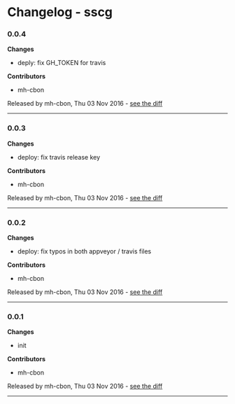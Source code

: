 # Changelog - sscg

### 0.0.4

__Changes__

- deply: fix GH_TOKEN for travis

__Contributors__

- mh-cbon

Released by mh-cbon, Thu 03 Nov 2016 -
[see the diff](https://github.com/mh-cbon/sscg/compare/0.0.3...0.0.4#diff)
______________

### 0.0.3

__Changes__

- deploy: fix travis release key

__Contributors__

- mh-cbon

Released by mh-cbon, Thu 03 Nov 2016 -
[see the diff](https://github.com/mh-cbon/sscg/compare/0.0.2...0.0.3#diff)
______________

### 0.0.2

__Changes__

- deploy: fix typos in both appveyor / travis files

__Contributors__

- mh-cbon

Released by mh-cbon, Thu 03 Nov 2016 -
[see the diff](https://github.com/mh-cbon/sscg/compare/0.0.1...0.0.2#diff)
______________

### 0.0.1

__Changes__

- init

__Contributors__

- mh-cbon

Released by mh-cbon, Thu 03 Nov 2016 -
[see the diff](https://github.com/mh-cbon/sscg/compare/cb711a8af9bc509445bd8330519900534835b17f...0.0.1#diff)
______________


